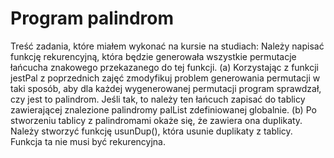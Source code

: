 <h1>Program palindrom</h1>

<p>Treść zadania, które miałem wykonać na kursie na studiach:
Należy napisać funkcję rekurencyjną, która będzie generowała wszystkie permutacje łańcucha znakowego
przekazanego do tej funkcji.
(a) Korzystając z funkcji jestPal z poprzednich zajęć zmodyfikuj problem generowania permutacji w
taki sposób, aby dla każdej wygenerowanej permutacji program sprawdzał, czy jest to palindrom.
Jeśli tak, to należy ten łańcuch zapisać do tablicy zawierającej znalezione palindromy palList
zdefiniowanej globalnie.
(b) Po stworzeniu tablicy z palindromami okaże się, że zawiera ona duplikaty. Należy stworzyć funkcję
usunDup(), która usunie duplikaty z tablicy. Funkcja ta nie musi być rekurencyjna.
</p>
